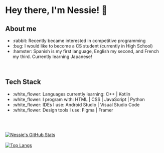 # Hey there, I'm Nessie! :dog:
## **About me**
<ul>

<li>:rabbit: Recently became interested in competitive programming</li>

<li>:bug: I would like to become a CS student (currently in High School)</li>

<li>:hamster: Spanish is my first language, English my second, and French my third. Currently learning Japanese!</li>

</ul>
<br>

## **Tech Stack**
<ul>

<li>:white_flower: Languages currently learning: C++ | Kotlin</li>

<li>:white_flower: I program with: HTML | CSS | JavaScript | Python</li>

<li>:white_flower: IDEs I use: Android Studio | Visual Studio Code</li>

<li>:white_flower: Design tools I use: Figma | Framer</li>

</ul>
<br>
<br>

[![Nessie's GitHub Stats](https://github-readme-stats.vercel.app/api?username=inesisprograming&show_icons=true&theme=dracula)](https://github.com/anuraghazra/github-readme-stats)
<br>
<br>
[![Top Langs](https://github-readme-stats.vercel.app/api/top-langs/?username=anuraghazra&layout=compacticons=true&theme=dracula)](https://github.com/anuraghazra/github-readme-stats)
